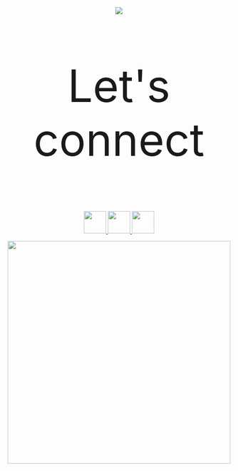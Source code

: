 <p align="center">
  <img src="https://capsule-render.vercel.app/api?text=Hey%20Everyone!🕹️&animation=fadeIn&type=waving&color=gradient&height=100"/>
</p>
<p align="center" style="font-size:100px">Let's connect</p>
<p align="center">
<a href="https://www.instagram.com/chanchal.rai.8/">
  <img height="50" src="https://user-images.githubusercontent.com/46517096/166974368-9798f39f-1f46-499c-b14e-81f0a3f83a06.png"/>
</a>
<a href="https://www.linkedin.com/in/chanchalr/">
  <img height="50" src="https://cdn2.iconfinder.com/data/icons/social-aquiocons/512/Aquicon-Linkedin.png"/>
</a>
<a href="https://www.chanchalrai.com/">
  <img height="50" src="https://cdn3.iconfinder.com/data/icons/colorful-guache-social-media-logos-1/159/social-media_web-256.png"/>
</a>
</p>
<p align="center">
    <img width="500vw" src="https://media.tenor.com/1mwdqr51emcAAAAC/test-typing.gif"/>
</p>
